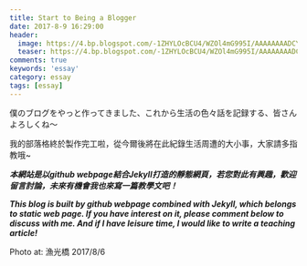 ```yaml
---
title: Start to Being a Blogger
date: 2017-8-9 16:29:00
header:
  image: https://4.bp.blogspot.com/-1ZHYLOcBCU4/WZOl4mG995I/AAAAAAAADCY/5ZimRJuujp4g9LUk7S0LXNKLkWpRvnnnwCKgBGAs/s1600/DSC_0287.JPG
  teaser: https://4.bp.blogspot.com/-1ZHYLOcBCU4/WZOl4mG995I/AAAAAAAADCY/5ZimRJuujp4g9LUk7S0LXNKLkWpRvnnnwCKgBGAs/s1600/DSC_0287.JPG
comments: true
keywords: 'essay'
category: essay
tags: [essay]
---
```


僕のブログをやっと作ってきました、これから生活の色々話を記録する、皆さんよろしくね～

我的部落格終於製作完工啦，從今爾後將在此紀錄生活周遭的大小事，大家請多指教哦~

***本網站是以github webpage結合Jekyll打造的靜態網頁，若您對此有興趣，歡迎留言討論，未來有機會我也來寫一篇教學文吧！***

***This blog is built by github webpage combined with Jekyll, which belongs to static web page. If you have interest on it, please comment below to discuss with me. And if I have leisure time, I would like to write a teaching article!***

Photo at: 漁光橋 2017/8/6
